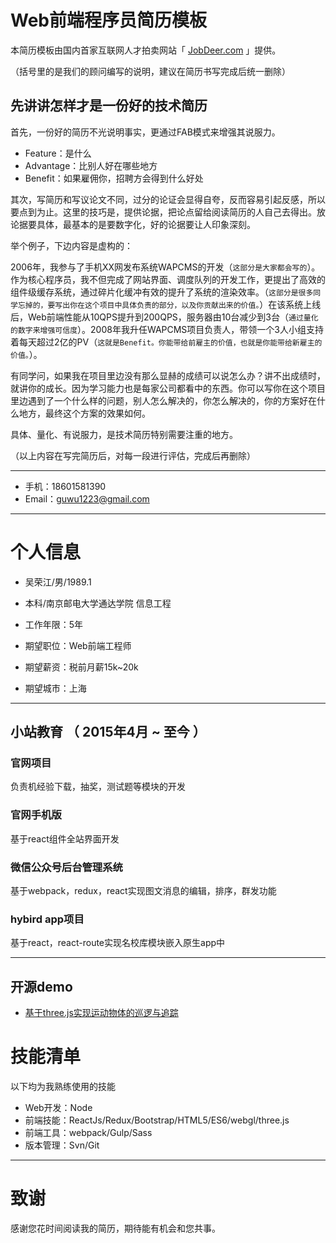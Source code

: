 # Web前端程序员简历模板

本简历模板由国内首家互联网人才拍卖网站「 [JobDeer.com](http://www.jobdeer.com) 」提供。

（括号里的是我们的顾问编写的说明，建议在简历书写完成后统一删除）

## 先讲讲怎样才是一份好的技术简历

首先，一份好的简历不光说明事实，更通过FAB模式来增强其说服力。

 - Feature：是什么
 - Advantage：比别人好在哪些地方
 - Benefit：如果雇佣你，招聘方会得到什么好处 

其次，写简历和写议论文不同，过分的论证会显得自夸，反而容易引起反感，所以要点到为止。这里的技巧是，提供论据，把论点留给阅读简历的人自己去得出。放论据要具体，最基本的是要数字化，好的论据要让人印象深刻。

举个例子，下边内容是虚构的：

2006年，我参与了手机XX网发布系统WAPCMS的开发（```这部分是大家都会写的```）。作为核心程序员，我不但完成了网站界面、调度队列的开发工作，更提出了高效的组件级缓存系统，通过碎片化缓冲有效的提升了系统的渲染效率。（```这部分是很多同学忘掉的，要写出你在这个项目中具体负责的部分，以及你贡献出来的价值。```）在该系统上线后，Web前端性能从10QPS提升到200QPS，服务器由10台减少到3台（``` 通过量化的数字来增强可信度 ```）。2008年我升任WAPCMS项目负责人，带领一个3人小组支持着每天超过2亿的PV（``` 这就是Benefit。你能带给前雇主的价值，也就是你能带给新雇主的价值。 ```）。

有同学问，如果我在项目里边没有那么显赫的成绩可以说怎么办？讲不出成绩时，就讲你的成长。因为学习能力也是每家公司都看中的东西。你可以写你在这个项目里边遇到了一个什么样的问题，别人怎么解决的，你怎么解决的，你的方案好在什么地方，最终这个方案的效果如何。

具体、量化、有说服力，是技术简历特别需要注重的地方。

（以上内容在写完简历后，对每一段进行评估，完成后再删除）

---



- 手机：18601581390
- Email：guwu1223@gmail.com

---

# 个人信息

 - 吴荣江/男/1989.1
 - 本科/南京邮电大学通达学院 信息工程
 - 工作年限：5年

 - 期望职位：Web前端工程师
 - 期望薪资：税前月薪15k~20k
 - 期望城市：上海

---


## 小站教育 （ 2015年4月 ~ 至今 ）

### 官网项目 
负责机经验下载，抽奖，测试题等模块的开发

### 官网手机版 
基于react组件全站界面开发


### 微信公众号后台管理系统 
基于webpack，redux，react实现图文消息的编辑，排序，群发功能


### hybird app项目
基于react，react-route实现名校库模块嵌入原生app中

---


## 开源demo

 - [基于three.js实现运动物体的巡逻与追踪](https://rajna.github.io/article/fly/fly.html)


# 技能清单

以下均为我熟练使用的技能

- Web开发：Node
- 前端技能：ReactJs/Redux/Bootstrap/HTML5/ES6/webgl/three.js
- 前端工具：webpack/Gulp/Sass
- 版本管理：Svn/Git

---

# 致谢
感谢您花时间阅读我的简历，期待能有机会和您共事。
